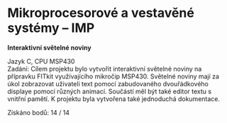 # Mikroprocesorové a vestavěné systémy – IMP
**Interaktivní světelné noviny**  
  
Jazyk C, CPU MSP430  
Zadání: Cílem projektu bylo vytvořit interaktivní světelné noviny na přípravku FITkit využívajícího mikročip MSP430. Světelné noviny mají za úkol zobrazovat uživateli text pomocí zabudovaného dvouřádkového displaye pomocí různých animací. Součástí měl být také editor textu s vnitřní pamětí. K projektu byla vytvořena také jednoduchá dokumentace.  
  
Získáno bodů: 14 / 14  
